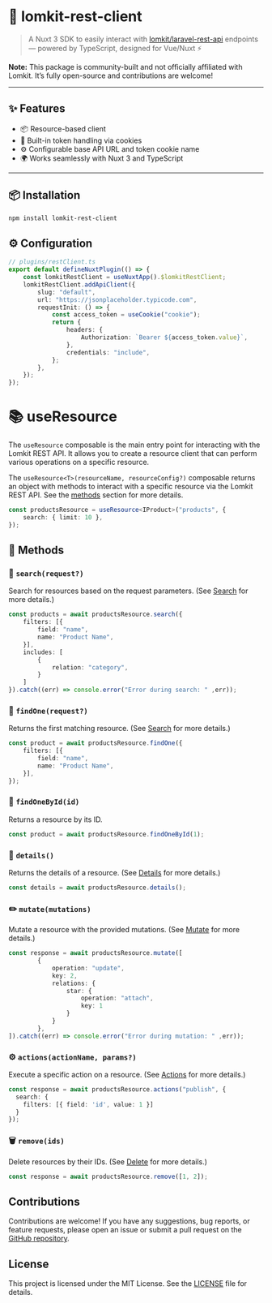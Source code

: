# 🔗 lomkit-rest-client

> A Nuxt 3 SDK to easily interact with [lomkit/laravel-rest-api](https://github.com/lomkit/laravel-rest-api) endpoints — powered by TypeScript, designed for Vue/Nuxt ⚡️

**Note:** This package is community-built and not officially affiliated with Lomkit. It’s fully open-source and contributions are welcome!

---

## ✨ Features

-   📦 Resource-based client
-   🔐 Built-in token handling via cookies
-   ⚙️ Configurable base API URL and token cookie name
-   🌍 Works seamlessly with Nuxt 3 and TypeScript

---

## 📦 Installation

```bash
npm install lomkit-rest-client
```

## ⚙️ Configuration

```typescript
// plugins/restClient.ts
export default defineNuxtPlugin(() => {
	const lomkitRestClient = useNuxtApp().$lomkitRestClient;
	lomkitRestClient.addApiClient({
		slug: "default",
		url: "https://jsonplaceholder.typicode.com",
		requestInit: () => {
			const access_token = useCookie("cookie");
			return {
				headers: {
					Authorization: `Bearer ${access_token.value}`,
				},
				credentials: "include",
			};
		},
	});
});
```

# 📚 useResource

The `useResource` composable is the main entry point for interacting with the Lomkit REST API. It allows you to create a resource client that can perform various operations on a specific resource.

The `useResource<T>(resourceName, resourceConfig?)` composable returns an object with methods to interact with a specific resource via the Lomkit REST API. See the [methods](#methods) section for more details.

```ts
const productsResource = useResource<IProduct>("products", {
	search: { limit: 10 },
});
```

## <a id="methods"></a> 🧩 Methods

### 🔎 `search(request?)`

Search for resources based on the request parameters. (See [Search](https://laravel-rest-api.lomkit.com/endpoints/search) for more details.)

```TypeScript
const products = await productsResource.search({
    filters: [{
        field: "name",
        name: "Product Name",
    }],
    includes: [
        {
            relation: "category",
        }
    ]
}).catch((err) => console.error("Error during search: " ,err));
```

### 🔎 `findOne(request?)`

Returns the first matching resource. (See [Search](https://laravel-rest-api.lomkit.com/endpoints/search) for more details.)

```TypeScript
const product = await productsResource.findOne({
    filters: [{
        field: "name",
        name: "Product Name",
    }],
});
```

### 🔎 `findOneById(id)`

Returns a resource by its ID.

```TypeScript
const product = await productsResource.findOneById(1);
```

### 🧾 `details()`

Returns the details of a resource. (See [Details](https://laravel-rest-api.lomkit.com/endpoints/details) for more details.)

```TypeScript
const details = await productsResource.details();
```

### ✏️ `mutate(mutations)`

Mutate a resource with the provided mutations. (See [Mutate](https://laravel-rest-api.lomkit.com/endpoints/mutate) for more details.)

```TypeScript
const response = await productsResource.mutate([
        {
            operation: "update",
            key: 2,
            relations: {
                star: {
                    operation: "attach",
                    key: 1
                }
            }
        },
]).catch((err) => console.error("Error during mutation: " ,err));
```

### ⚙️ `actions(actionName, params?)`

Execute a specific action on a resource. (See [Actions](https://laravel-rest-api.lomkit.com/endpoints/actions) for more details.)

```TypeScript
const response = await productsResource.actions("publish", {
  search: {
    filters: [{ field: 'id', value: 1 }]
  }
});
```

### 🗑️ `remove(ids)`

Delete resources by their IDs. (See [Delete](https://laravel-rest-api.lomkit.com/endpoints/delete) for more details.)

```TypeScript
const response = await productsResource.remove([1, 2]);
```

## Contributions

Contributions are welcome! If you have any suggestions, bug reports, or feature requests, please open an issue or submit a pull request on the [GitHub repository](https://github.com/edepauw/lomkit-rest-client).

## License

This project is licensed under the MIT License. See the [LICENSE](./LICENSE) file for details.
